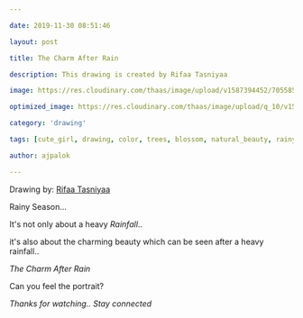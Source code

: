 ```yaml
---

date: 2019-11-30 08:51:46

layout: post

title: The Charm After Rain

description: This drawing is created by Rifaa Tasniyaa

image: https://res.cloudinary.com/thaas/image/upload/v1587394452/70558591_674448849699707_2096511272483815424_o.jpg_s7kqgb.jpg

optimized_image: https://res.cloudinary.com/thaas/image/upload/q_10/v1587394452/70558591_674448849699707_2096511272483815424_o.jpg_s7kqgb.jpg

category: 'drawing'

tags: [cute_girl, drawing, color, trees, blossom, natural_beauty, rainy_season]

author: ajpalok

---
```


Drawing by: [Rifaa Tasniyaa](https://www.facebook.com/r.tasnim.5?refid=12)  

Rainy Season...  

It's not only about a heavy *Rainfall*..  

it's also about the charming beauty which can be seen after a heavy rainfall..  

*_The Charm After Rain_*

Can you feel the portrait?
  

*Thanks for watching.. Stay connected*
